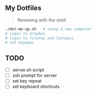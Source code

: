 ## My Dotfiles

> Renewing with the shell

```bash
./dot-me-up.sh   # setup a new computer
# login to dropbox
# login to firefox and lastpass
# set keymaps
```

## TODO
- [  ] server.sh script
- [  ] zsh prompt for server
- [  ] set key repeat
- [  ] set keyboard shortcuts
